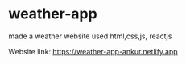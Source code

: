 # weather-app
made a weather website used html,css,js, reactjs

Website link: https://weather-app-ankur.netlify.app
